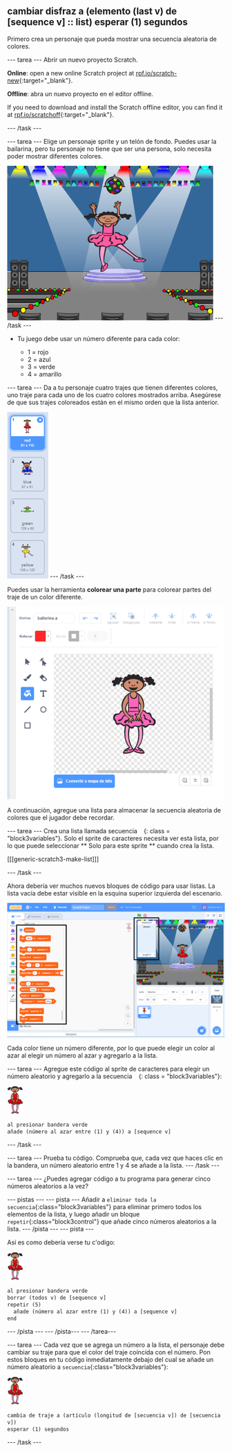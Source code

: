 ## cambiar disfraz a (elemento (last v) de [sequence v] :: list) esperar (1) segundos

Primero crea un personaje que pueda mostrar una secuencia aleatoria de colores.

\--- tarea \--- Abrir un nuevo proyecto Scratch.

**Online**: open a new online Scratch project at [rpf.io/scratch-new](https://rpf.io/scratch-new){:target="_blank"}.

**Offline**: abra un nuevo proyecto en el editor offline.

If you need to download and install the Scratch offline editor, you can find it at [rpf.io/scratchoff](https://rpf.io/scratchoff){:target="_blank"}.

\--- /task \---

\--- tarea \--- Elige un personaje sprite y un telón de fondo. Puedes usar la bailarina, pero tu personaje no tiene que ser una persona, solo necesita poder mostrar diferentes colores.

![screenshot](images/colour-sprite.png) \--- /task \---

+ Tu juego debe usar un número diferente para cada color:
    
    + 1 = rojo
    + 2 = azul
    + 3 = verde
    + 4 = amarillo

\--- tarea \--- Da a tu personaje cuatro trajes que tienen diferentes colores, uno traje para cada uno de los cuatro colores mostrados arriba. Asegúrese de que sus trajes coloreados están en el mismo orden que la lista anterior.

![captura de pantalla](images/colour-costume.png) \--- /task \---

Puedes usar la herramienta **colorear una parte** para colorear partes del traje de un color diferente.

![coloreas una parte](images/color-a-shape.png)

A continuación, agregue una lista para almacenar la secuencia aleatoria de colores que el jugador debe recordar.

\--- tarea \--- Crea una lista llamada secuencia ` ` {: class = "block3variables"}. Solo el sprite de caracteres necesita ver esta lista, por lo que puede seleccionar ** Solo para este sprite ** cuando crea la lista.

[[[generic-scratch3-make-list]]]

\--- /task \---

Ahora debería ver muchos nuevos bloques de código para usar listas. La lista vacía debe estar visible en la esquina superior izquierda del escenario.

![captura de pantalla](images/colour-list-blocks-annotated.png)

Cada color tiene un número diferente, por lo que puede elegir un color al azar al elegir un número al azar y agregarlo a la lista.

\--- tarea \--- Agregue este código al sprite de caracteres para elegir un número aleatorio y agregarlo a la secuencia ` ` {: class = "block3variables"}:

![bailarina](images/ballerina.png)

```blocks3
al presionar bandera verde
añade (número al azar entre (1) y (4)) a [sequence v]
```

\--- /task \---

\--- tarea \--- Prueba tu código. Comprueba que, cada vez que haces clic en la bandera, un número aleatorio entre 1 y 4 se añade a la lista. \--- /task \---

\--- tarea \--- ¿Puedes agregar código a tu programa para generar cinco números aleatorios a la vez?

\--- pistas \--- \--- pista \--- Añadir a `eliminar toda la secuencia`{:class="block3variables"} para eliminar primero todos los elementos de la lista, y luego añadir un bloque `repetir`{:class="block3control"} que añade cinco números aleatorios a la lista. \--- /pista \--- \--- pista \---

Así es como debería verse tu c'odigo:

![bailarina](images/ballerina.png)

```blocks3
al presionar bandera verde
borrar (todos v) de [sequence v]
repetir (5) 
  añade (número al azar entre (1) y (4)) a [sequence v]
end
```

\--- /pista \--- \--- /pista\--- \--- /tarea\---

\--- tarea \--- Cada vez que se agrega un número a la lista, el personaje debe cambiar su traje para que el color del traje coincida con el número. Pon estos bloques en tu código inmediatamente debajo del cual se añade un número aleatorio a `secuencia`{:class="block3variables"}:

![bailarina](images/ballerina.png)

```blocks3
cambia de traje a (artículo (longitud de [secuencia v]) de [secuencia v])
esperar (1) segundos
```

\--- /task \---